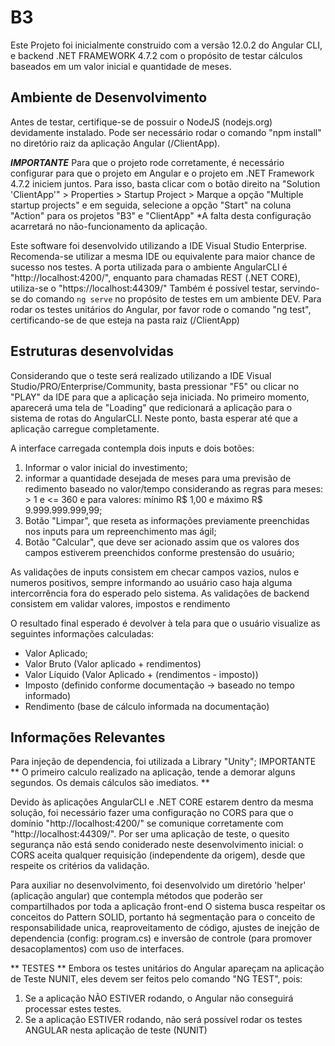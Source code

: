 # B3

Este Projeto foi inicialmente construido com a versão 12.0.2 do Angular CLI, e backend .NET FRAMEWORK 4.7.2 com o propósito de testar cálculos baseados em um valor inicial e quantidade de meses.

## Ambiente de Desenvolvimento

Antes de testar, certifique-se de possuir o NodeJS (nodejs.org) devidamente instalado.
Pode ser necessário rodar o comando "npm install" no diretório raiz da aplicação Angular (/ClientApp).

***IMPORTANTE***
Para que o projeto rode corretamente, é necessário configurar para que o projeto em Angular e o projeto em .NET Framework 4.7.2 iniciem juntos.
Para isso, basta clicar com o botão direito na "Solution 'ClientApp'" > Properties > Startup Project > Marque a opção "Multiple startup projects" e em seguida, selecione a opção "Start" na coluna "Action" para os projetos "B3" e "ClientApp"
*A falta desta configuração acarretará no não-funcionamento da aplicação.

Este software foi desenvolvido utilizando a IDE Visual Studio Enterprise. Recomenda-se utilizar a mesma IDE ou equivalente para maior chance de sucesso nos testes.
A porta utilizada para o ambiente AngularCLI é "http://localhost:4200/", enquanto para chamadas REST (.NET CORE), utiliza-se o "https://localhost:44309/"
Também é possível testar, servindo-se do comando `ng serve` no propósito de testes em um ambiente DEV.
Para rodar os testes unitários do Angular, por favor rode o comando "ng test", certificando-se de que esteja na pasta raiz (/ClientApp)

## Estruturas desenvolvidas
Considerando que o teste será realizado utilizando a IDE Visual Studio/PRO/Enterprise/Community, basta pressionar "F5" ou clicar no "PLAY" da IDE para que a aplicação seja iniciada.
No primeiro momento, aparecerá uma tela de "Loading" que redicionará a aplicação para o sistema de rotas do AngularCLI. Neste ponto, basta esperar até que a aplicação carregue completamente.

A interface carregada contempla dois inputs e dois botões:
1. Informar o valor inicial do investimento;
2. informar a quantidade desejada de meses para uma previsão de redimento baseado no valor/tempo considerando as regras para meses: > 1 e <= 360 e para valores: mínimo R$ 1,00 e máximo R$ 9.999.999.999,99;
3. Botão "Limpar", que reseta as informações previamente preenchidas nos inputs para um repreenchimento mas ágil;
4. Botão "Calcular", que deve ser acionado assim que os valores dos campos estiverem preenchidos conforme prestensão do usuário;
 
As validações de inputs consistem em checar campos vazios, nulos e numeros positivos, sempre informando ao usuário caso haja alguma intercorrência fora do esperado pelo sistema.
As validações de backend consistem em validar valores, impostos e rendimento

O resultado final esperado é devolver à tela para que o usuário visualize as seguintes informações calculadas:
 - Valor Aplicado;
 - Valor Bruto (Valor aplicado + rendimentos)
 - Valor Líquido (Valor Aplicado + (rendimentos - imposto))
 - Imposto (definido conforme documentação -> baseado no tempo informado)
 - Rendimento (base de cálculo informada na documentação)

 ## Informações Relevantes

 Para injeção de dependencia, foi utilizada a Library "Unity";
 IMPORTANTE ** O primeiro calculo realizado na aplicação, tende a demorar alguns segundos. Os demais cálculos são imediatos. **

 Devido às aplicações AngularCLI e .NET CORE estarem dentro da mesma solução, foi necessário fazer uma configuração no CORS para que o domínio "http://localhost:4200/" se comunique corretamente com "http://localhost:44309/".
 Por ser uma aplicação de teste, o quesito segurança não está sendo coniderado neste desenvolvimento inicial: o CORS aceita qualquer requisição (independente da origem), desde que respeite os critérios da validação.
 
 Para auxiliar no desenvolvimento, foi desenvolvido um diretório 'helper' (aplicação angular) que contempla métodos que poderão ser compartilhados por toda a aplicação front-end
 O sistema busca respeitar os conceitos do Pattern SOLID, portanto há segmentação para o conceito de responsabilidade unica, reaproveitamento de código, ajustes de inejção de dependencia (config: program.cs) e inversão de controle (para promover desacoplamentos) com uso de interfaces.

 ** TESTES ** Embora os testes unitários do Angular apareçam na aplicação de Teste NUNIT, eles devem ser feitos pelo comando "NG TEST", pois:
 1. Se a aplicação NÃO ESTIVER rodando, o Angular não conseguirá processar estes testes.
 2. Se a aplicação ESTIVER rodando, não será possível rodar os testes ANGULAR nesta aplicação de teste (NUNIT)
